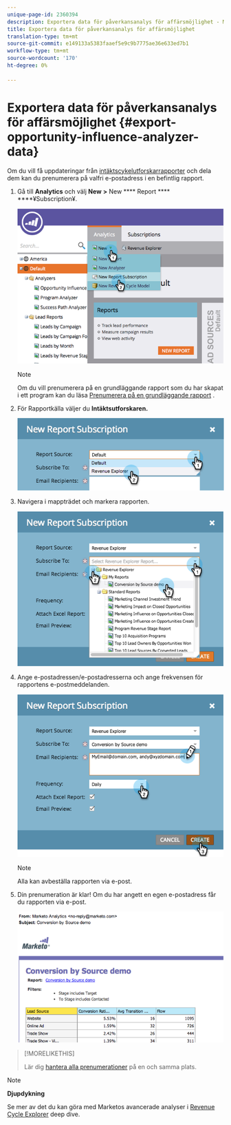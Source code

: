 ```yaml
---
unique-page-id: 2360394
description: Exportera data för påverkansanalys för affärsmöjlighet - Marketo Docs - Produktdokumentation
title: Exportera data för påverkansanalys för affärsmöjlighet
translation-type: tm+mt
source-git-commit: e149133a5383faaef5e9c9b7775ae36e633ed7b1
workflow-type: tm+mt
source-wordcount: '170'
ht-degree: 0%

---
```



# Exportera data för påverkansanalys för affärsmöjlighet {#export-opportunity-influence-analyzer-data}

Om du vill få uppdateringar från [intäktscykelutforskarrapporter](http://docs.marketo.com/display/docs/revenue+cycle+analytics) och dela dem kan du prenumerera på valfri e-postadress i en befintlig rapport.

1. Gå till **Analytics** och välj **New** **>** New **** Report **** ****¥Subscription¥.

   ![](assets/image2014-9-17-12-3a40-3a46.png)

   >[!NOTE]
   >
   >Om du vill prenumerera på en grundläggande rapport som du har skapat i ett program kan du läsa [Prenumerera på en grundläggande rapport](../../../../product-docs/reporting/basic-reporting/report-subscriptions/subscribe-to-a-basic-report.md) .

1. För Rapportkälla väljer du **Intäktsutforskaren.**

   ![](assets/image2014-9-17-12-3a42-3a15.png)

1. Navigera i mappträdet och markera rapporten.

   ![](assets/image2014-9-17-12-3a42-3a24.png)

1. Ange e-postadressen/e-postadresserna och ange frekvensen för rapportens e-postmeddelanden.

   ![](assets/image2014-9-17-12-3a42-3a29.png)

   >[!NOTE]
   >
   >Alla kan avbeställa rapporten via e-post.

1. Din prenumeration är klar! Om du har angett en egen e-postadress får du rapporten via e-post.

   ![](assets/image2014-9-17-12-3a42-3a53.png)

>[!MORELIKETHIS]
>
>Lär dig [hantera alla prenumerationer](../../../../product-docs/reporting/basic-reporting/report-subscriptions/manage-report-subscriptions.md) på en och samma plats.

>[!NOTE]
>
>**Djupdykning**
>
>Se mer av det du kan göra med Marketos avancerade analyser i [Revenue Cycle Explorer](http://docs.marketo.com/display/docs/revenue+cycle+analytics) deep dive.


